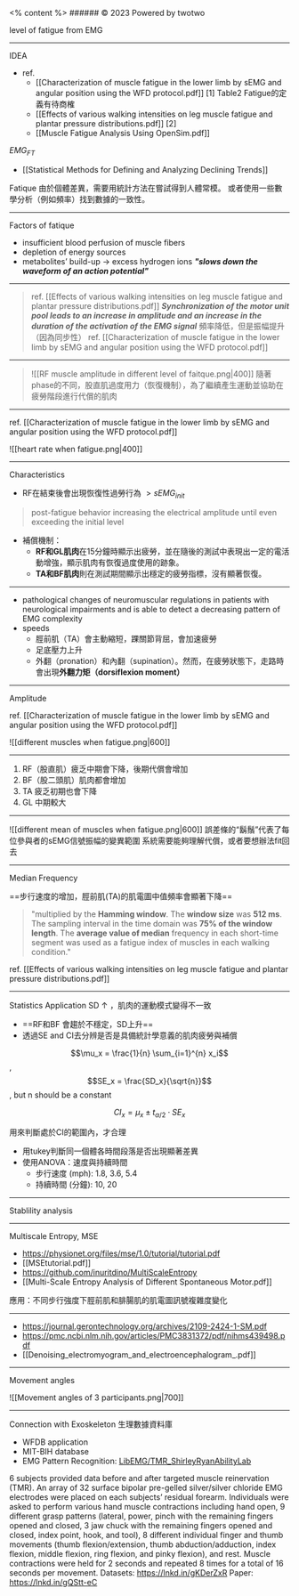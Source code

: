 <style>
    .reveal {
        font-family: 'Times New Roman', '標楷體';
        font-size: 30px;
        text-align: left;
        color: black;
        background-image: url('NTKLab_white bg.png');
        background-size: cover;
        background-position: center;
    }
	.with-border{
		border: 1px solid red;
	}
</style>

<% content %> <grid drag="100 6" drop="bottom"> ###### © 2023 Powered by twotwo<!-- element style="font-weight:300" --> </grid>

<grid drag="70 10" drop="-3 40">
level of fatigue from EMG
<!-- element style="font-size: 40px;align: left; text-align: left;color: white"-->
</grid>

<!-- slide bg="NTKLab_white bg_cover_resize.png"-->

---
IDEA
- ref. 
	- [[Characterization of muscle fatigue in the lower limb by sEMG and angular position using the WFD protocol.pdf]] [1]  Table2 Fatigue的定義有待商榷
	- [[Effects of various walking intensities on leg muscle fatigue and plantar pressure distributions.pdf]] [2]
	- [[Muscle Fatigue Analysis Using OpenSim.pdf]]

$EMG_{FT}$
- [[Statistical Methods for Defining and Analyzing Declining Trends]]

Fatique
由於個體差異，需要用統計方法在嘗試得到人體常模。
或者使用一些數學分析（例如頻率）找到數據的一致性。

---
Factors of fatique
- insufficient blood perfusion of muscle fibers
- depletion of energy sources
- metabolites’ build-up $\rightarrow$ excess hydrogen ions ***"slows down the waveform of an action potential"***

---

>ref. [[Effects of various walking intensities on leg muscle fatigue and plantar pressure distributions.pdf]]
>***Synchronization of the motor unit pool leads to an increase in amplitude and an increase in the duration of the activation of the EMG signal***
>頻率降低，但是振幅提升（因為同步性）
>ref. [[Characterization of muscle fatigue in the lower limb by sEMG and angular position using the WFD protocol.pdf]]

---
>
>![[RF muscle amplitude in different level of faitque.png|400]]
隨著phase的不同，股直肌過度用力（恢復機制），為了繼續產生運動並協助在疲勞階段進行代償的肌肉

---
ref. [[Characterization of muscle fatigue in the lower limb by sEMG and angular position using the WFD protocol.pdf]]

![[heart rate when fatigue.png|400]]

---
Characteristics
- RF在結束後會出現恢復性過勞行為 $> sEMG_{init}$
>post-fatigue behavior increasing the electrical amplitude until even exceeding the initial level
- 補償機制：
	- **RF和GL肌肉**在15分鐘時顯示出疲勞，並在隨後的測試中表現出一定的電活動增強，顯示肌肉有恢復過度使用的跡象。
	- **TA和BF肌肉**則在測試期間顯示出穩定的疲勞指標，沒有顯著恢復。

---
- pathological changes of neuromuscular regulations in patients with neurological impairments and is able to detect a decreasing pattern of EMG complexity
- speeds
	- 脛前肌（TA）會主動縮短，踝關節背屈，會加速疲勞
	- 足底壓力上升
	- 外翻（pronation）和內翻（supination）。然而，在疲勞狀態下，走路時會出現**外翻力矩（dorsiflexion moment）**

---
Amplitude

ref. [[Characterization of muscle fatigue in the lower limb by sEMG and angular position using the WFD protocol.pdf]]

![[different muscles when fatigue.png|600]]

---
1. RF（股直肌）疲乏中期會下降，後期代償會增加
2. BF（股二頭肌）肌肉都會增加
3. TA 疲乏初期也會下降
4. GL 中期較大

---

![[different mean of muscles when fatigue.png|600]]
誤差條的“鬍鬚”代表了每位參與者的sEMG信號振幅的變異範圍
系統需要能夠理解代償，或者要想辦法fit回去

---
Median Frequency

==步行速度的增加，脛前肌(TA)的肌電圖中值頻率會顯著下降==

>"multiplied by the **Hamming window**. The **window size** was **512 ms**. The sampling interval in the time domain was **75% of the window length**. The **average value of median** frequency in each short-time segment was used as a fatigue index of muscles in each walking condition."

ref. [[Effects of various walking intensities on leg muscle fatigue and plantar pressure distributions.pdf]]

---
Statistics Application
SD $\uparrow$ ，肌肉的運動模式變得不一致
- ==RF和BF 會趨於不穩定，SD上升==
- 透過SE and CI去分辨是否是具備統計學意義的肌肉疲勞與補償

$$\mu_x = \frac{1}{n} \sum_{i=1}^{n} x_i$$,
$$SE_x = \frac{SD_x}{\sqrt{n}}$$, but n should be a constant


$$CI_x = \mu_x \pm t_{\alpha/2} \cdot SE_x$$

用來判斷處於CI的範圍內，才合理
- 用tukey判斷同一個體各時間段落是否出現顯著差異
- 使用ANOVA：速度與持續時間
	- 步行速度 (mph): 1.8, 3.6, 5.4
	- 持續時間 (分鐘): 10, 20

---
Stablility analysis

---
Multiscale Entropy, MSE

- https://physionet.org/files/mse/1.0/tutorial/tutorial.pdf
- [[MSEtutorial.pdf]]
- https://github.com/inuritdino/MultiScaleEntropy
- [[Multi-Scale Entropy Analysis of Different Spontaneous Motor.pdf]]

應用：不同步行強度下脛前肌和腓腸肌的肌電圖訊號複雜度變化

---
- https://journal.gerontechnology.org/archives/2109-2424-1-SM.pdf
- https://pmc.ncbi.nlm.nih.gov/articles/PMC3831372/pdf/nihms439498.pdf
- [[Denoising_electromyogram_and_electroencephalogram_.pdf]]

---
Movement angles

![[Movement angles of 3 participants.png|700]]

---
Connection with Exoskeleton
生理數據資料庫
- WFDB application
- MIT-BIH database
- EMG Pattern Recognition: [LibEMG/TMR_ShirleyRyanAbilityLab](https://github.com/LibEMG/TMR_ShirleyRyanAbilityLab)

6 subjects provided data before and after targeted muscle reinervation (TMR). An array of 32 surface bipolar pre-gelled silver/silver chloride EMG electrodes were placed on each subjects’ residual forearm. Individuals were asked to perform various hand muscle contractions including hand open, 9 different grasp patterns (lateral, power, pinch with the remaining fingers opened and closed, 3 jaw chuck with the remaining fingers opened and closed, index point, hook, and tool), 8 different individual finger and thumb movements (thumb flexion/extension, thumb abduction/adduction, index flexion, middle flexion, ring flexion, and pinky flexion), and rest. Muscle contractions were held for 2 seconds and repeated 8 times for a total of 16 seconds per movement.
Datasets: https://lnkd.in/gKDerZxR
Paper: https://lnkd.in/gQStt-eC